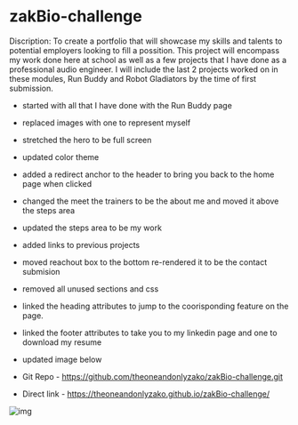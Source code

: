 # zakBio-challenge

Discription:
To create a portfolio that will showcase my skills and talents to potential employers looking to fill a possition. This project will encompass my work done here at school as well as a few projects that I have done as a professional audio engineer. I will include the last 2 projects worked on in these modules, Run Buddy and Robot Gladiators by the time of first submission. 

- started with all that I have done with the Run Buddy page</br>
- replaced images with one to represent myself</br>
- stretched the hero to be full screen</br>
- updated color theme</br>
- added a redirect anchor to the header to bring you back to the home page when clicked</br>
- changed the meet the trainers to be the about me and moved it above the steps area</br>
- updated the steps area to be my work</br>
- added links to previous projects</br>
- moved reachout box to the bottom re-rendered it to be the contact submision</br>
- removed all unused sections and css</br>
- linked the heading attributes to jump to the coorisponding feature on the page.</br>
- linked the footer attributes to take you to my linkedin page and one to download my resume</br>
- updated image below</br>


- Git Repo - https://github.com/theoneandonlyzako/zakBio-challenge.git </br>
- Direct link - https://theoneandonlyzako.github.io/zakBio-challenge/ </br>

![img](assets/images/site.png)